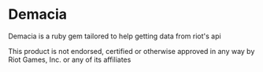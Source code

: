 Demacia
=======

Demacia is a ruby gem tailored to help getting data from riot's api

This product is not endorsed, certified or otherwise approved in any way by Riot Games, Inc. or any of its affiliates